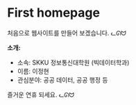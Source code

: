 # First homepage

처음으로 웹사이트를 만들어 보겠습니다. ᓚᘏᗢ

**소개:**
*   소속: SKKU 정보통신대학원 (빅데이터학과)
*   이름: 이정현
*   관심분야: 공공 데이터, 공공 행정 등

즐거운 연휴 되세요. ᓚᘏᗢ
